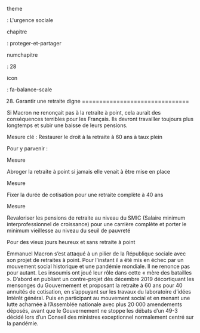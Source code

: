 theme

:   L'urgence sociale

chapitre

:   proteger-et-partager

numchapitre

:   28

icon

:   fa-balance-scale

28. Garantir une retraite digne
===============================

<div class="admonition note">

Si Macron ne renonçait pas à la retraite à point, cela aurait des
conséquences terribles pour les Français. Ils devront travailler
toujours plus longtemps et subir une baisse de leurs pensions.

</div>

Mesure clé : Restaurer le droit à la retraite à 60 ans à taux plein

Pour y parvenir :

<div class="admonition">

Mesure

Abroger la retraite à point si jamais elle venait à être mise en place

</div>

<div class="admonition">

Mesure

Fixer la durée de cotisation pour une retraite complète à 40 ans

</div>

<div class="admonition">

Mesure

Revaloriser les pensions de retraite au niveau du
SMIC (Salaire minimum interprofessionnel de croissance) pour une
carrière complète et porter le minimum vieillesse au niveau du seuil de
pauvreté

</div>

<div class="admonition note">

Pour des vieux jours heureux et sans retraite à point

Emmanuel Macron s’est attaqué à un pilier de la République sociale avec
son projet de retraites à point. Pour l’instant il a été mis en échec
par un mouvement social historique et une pandémie mondiale. Il ne
renonce pas pour autant. Les insoumis ont joué leur rôle dans cette «
mère des batailles ». D’abord en publiant un contre-projet dès décembre
2019 décortiquant les mensonges du Gouvernement et proposant la retraite
à 60 ans pour 40 annuités de cotisation, en s’appuyant sur les travaux
du laboratoire d’idées Intérêt général. Puis en participant au mouvement
social et en menant une lutte acharnée à l’Assemblée nationale avec plus
20 000 amendements déposés, avant que le Gouvernement ne stoppe les
débats d’un 49-3 décidé lors d’un Conseil des ministres exceptionnel
normalement centré sur la pandémie.

</div>
